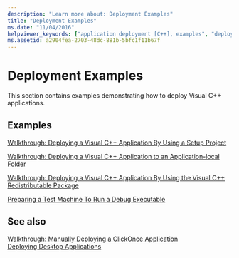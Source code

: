 ```yaml
---
description: "Learn more about: Deployment Examples"
title: "Deployment Examples"
ms.date: "11/04/2016"
helpviewer_keywords: ["application deployment [C++], examples", "deploying applications [C++], examples", "examples [C++], deployment"]
ms.assetid: a2904fea-2703-48dc-881b-5bfc1f11b67f
---
```

# Deployment Examples

This section contains examples demonstrating how to deploy Visual C++ applications.

## Examples

[Walkthrough: Deploying a Visual C++ Application By Using a Setup Project](walkthrough-deploying-a-visual-cpp-application-by-using-a-setup-project.md)

[Walkthrough: Deploying a Visual C++ Application to an Application-local Folder](walkthrough-deploying-a-visual-cpp-application-to-an-application-local-folder.md)

[Walkthrough: Deploying a Visual C++ Application By Using the Visual C++ Redistributable Package](deploying-visual-cpp-application-by-using-the-vcpp-redistributable-package.md)

[Preparing a Test Machine To Run a Debug Executable](preparing-a-test-machine-to-run-a-debug-executable.md)

## See also

[Walkthrough: Manually Deploying a ClickOnce Application](/visualstudio/deployment/walkthrough-manually-deploying-a-clickonce-application)<br>
[Deploying Desktop Applications](deploying-native-desktop-applications-visual-cpp.md)
